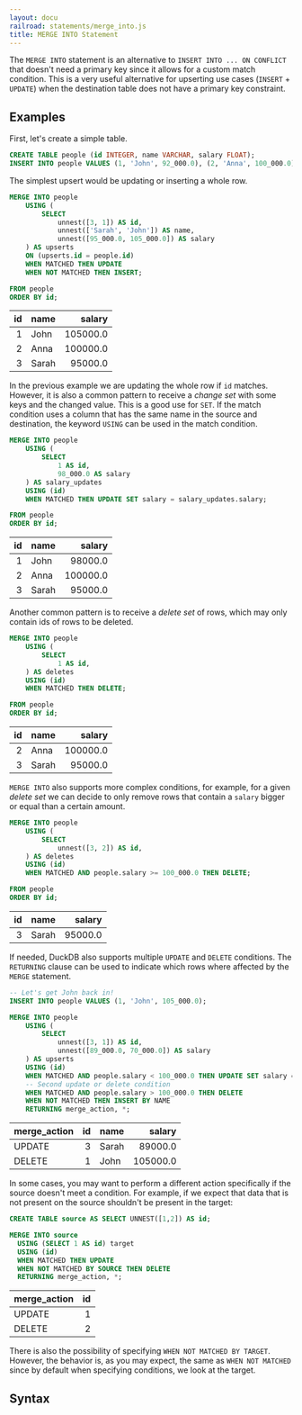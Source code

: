 ```yaml
---
layout: docu
railroad: statements/merge_into.js
title: MERGE INTO Statement
---
```


The `MERGE INTO` statement is an alternative to `INSERT INTO ... ON CONFLICT` that doesn't need a primary key since it allows for a custom match condition. This is a very useful alternative for upserting use cases (`INSERT` + `UPDATE`) when the destination table does not have a primary key constraint.

## Examples

First, let's create a simple table.

```sql
CREATE TABLE people (id INTEGER, name VARCHAR, salary FLOAT);
INSERT INTO people VALUES (1, 'John', 92_000.0), (2, 'Anna', 100_000.0);
```

The simplest upsert would be updating or inserting a whole row.

```sql
MERGE INTO people
    USING (
        SELECT
            unnest([3, 1]) AS id,
            unnest(['Sarah', 'John']) AS name,
            unnest([95_000.0, 105_000.0]) AS salary
    ) AS upserts
    ON (upserts.id = people.id)
    WHEN MATCHED THEN UPDATE
    WHEN NOT MATCHED THEN INSERT;

FROM people
ORDER BY id;
```

| id | name  |  salary  |
|---:|-------|---------:|
| 1  | John  | 105000.0 |
| 2  | Anna  | 100000.0 |
| 3  | Sarah | 95000.0  |


In the previous example we are updating the whole row if `id` matches. However, it is also a common pattern to receive a _change set_ with some keys and the changed value. This is a good use for `SET`. If the match condition uses a column that has the same name in the source and destination, the keyword `USING` can be used in the match condition.

```sql
MERGE INTO people
    USING (
        SELECT
            1 AS id, 
            98_000.0 AS salary
    ) AS salary_updates
    USING (id)
    WHEN MATCHED THEN UPDATE SET salary = salary_updates.salary;

FROM people
ORDER BY id;
```

| id | name  |  salary  |
|---:|-------|---------:|
| 1  | John  | 98000.0  |
| 2  | Anna  | 100000.0 |
| 3  | Sarah | 95000.0  |

Another common pattern is to receive a _delete set_ of rows, which may only contain ids of rows to be deleted.

```sql
MERGE INTO people
    USING (
        SELECT
            1 AS id, 
    ) AS deletes
    USING (id)
    WHEN MATCHED THEN DELETE;

FROM people
ORDER BY id;
```

| id | name  |  salary  |
|---:|-------|---------:|
| 2  | Anna  | 100000.0 |
| 3  | Sarah | 95000.0  |

`MERGE INTO` also supports more complex conditions, for example, for a given _delete set_ we can decide to only remove rows that contain a `salary` bigger or equal than a certain amount.

```sql
MERGE INTO people
    USING (
        SELECT
            unnest([3, 2]) AS id, 
    ) AS deletes
    USING (id)
    WHEN MATCHED AND people.salary >= 100_000.0 THEN DELETE;

FROM people
ORDER BY id;
```

| id | name  | salary  |
|---:|-------|--------:|
| 3  | Sarah | 95000.0 |

If needed, DuckDB also supports multiple `UPDATE` and `DELETE` conditions. The `RETURNING` clause can be used to indicate which rows where affected by the `MERGE` statement.

```sql
-- Let's get John back in!
INSERT INTO people VALUES (1, 'John', 105_000.0);

MERGE INTO people
    USING (
        SELECT
            unnest([3, 1]) AS id,
            unnest([89_000.0, 70_000.0]) AS salary
    ) AS upserts
    USING (id)
    WHEN MATCHED AND people.salary < 100_000.0 THEN UPDATE SET salary = upserts.salary
    -- Second update or delete condition
    WHEN MATCHED AND people.salary > 100_000.0 THEN DELETE
    WHEN NOT MATCHED THEN INSERT BY NAME
    RETURNING merge_action, *;
```

| merge_action | id | name  |  salary  |
|--------------|---:|-------|---------:|
| UPDATE       | 3  | Sarah | 89000.0  |
| DELETE       | 1  | John  | 105000.0 |

In some cases, you may want to perform a different action specifically if the source doesn't meet a condition. For example, if we expect that data that is not present on the source shouldn't be present in the target:

```sql
CREATE TABLE source AS SELECT UNNEST([1,2]) AS id;

MERGE INTO source
  USING (SELECT 1 AS id) target 
  USING (id)
  WHEN MATCHED THEN UPDATE
  WHEN NOT MATCHED BY SOURCE THEN DELETE
  RETURNING merge_action, *;
```

| merge_action | id |
|--------------|---:|
| UPDATE       | 1  |
| DELETE       | 2  |

There is also the possibility of specifying `WHEN NOT MATCHED BY TARGET`. However, the behavior is, as you may expect, the same as `WHEN NOT MATCHED` since by default when specifying conditions, we look at the target.

## Syntax

<div id="rrdiagram"></div>
